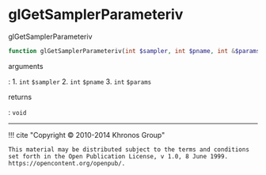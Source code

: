 # glGetSamplerParameteriv
glGetSamplerParameteriv

```php
function glGetSamplerParameteriv(int $sampler, int $pname, int &$params) : void
```

arguments

:    1. `int` `$sampler` 
    2. `int` `$pname` 
    3. `int` `$params` 

returns

:    `void` 

---
     

!!! cite "Copyright © 2010-2014 Khronos Group"

    This material may be distributed subject to the terms and conditions set forth in the Open Publication License, v 1.0, 8 June 1999. https://opencontent.org/openpub/.